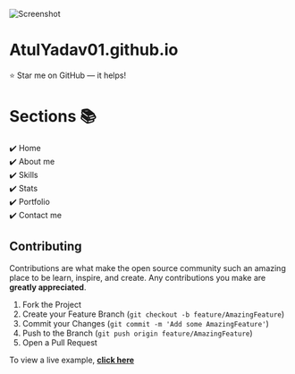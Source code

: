 ![Screenshot](/images/github-logo.png)

# AtulYadav01.github.io
:star: Star me on GitHub — it helps!

# Sections 📚

✔️ Home\
✔️ About me\
✔️ Skills \
✔️ Stats\
✔️ Portfolio\
✔️ Contact me


## Contributing

Contributions are what make the open source community such an amazing place to be learn, inspire, and create. Any contributions you make are **greatly appreciated**.

1. Fork the Project
2. Create your Feature Branch (`git checkout -b feature/AmazingFeature`)
3. Commit your Changes (`git commit -m 'Add some AmazingFeature'`)
4. Push to the Branch (`git push origin feature/AmazingFeature`)
5. Open a Pull Request

To view a live example, **[click here](https://atulyadav01.github.io/atul-yadav-portfolio/)**
